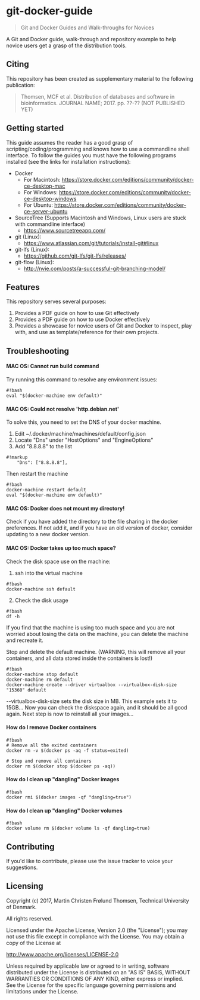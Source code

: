 # git-docker-guide
> Git and Docker Guides and Walk-throughs for Novices

A Git and Docker guide, walk-through and repository example to help novice users
get a grasp of the distribution tools.

## Citing

This repository has been created as supplementary material to the following
publication:
> Thomsen, MCF et al.
> Distribution of databases and software in bioinformatics.
> JOURNAL NAME; 2017. pp. ??-?? (NOT PUBLISHED YET)

## Getting started

This guide assumes the reader has a good grasp of scripting/coding/programming
and knows how to use a commandline shell interface.
To follow the guides you must have the following programs installed
(see the links for installation instructions):
* Docker
   * For Macintosh: https://store.docker.com/editions/community/docker-ce-desktop-mac
   * For Windows: https://store.docker.com/editions/community/docker-ce-desktop-windows
   * For Ubuntu: https://store.docker.com/editions/community/docker-ce-server-ubuntu
* SourceTree (Supports Macintosh and Windows, Linux users are stuck with commandline interface)
   * https://www.sourcetreeapp.com/
* git (Linux):
   * https://www.atlassian.com/git/tutorials/install-git#linux
* git-lfs (Linux):
   * https://github.com/git-lfs/git-lfs/releases/
* git-flow (Linux):
   * http://nvie.com/posts/a-successful-git-branching-model/

## Features

This repository serves several purposes:
1. Provides a PDF guide on how to use Git effectively
2. Provides a PDF guide on how to use Docker effectively
3. Provides a showcase for novice users of Git and Docker to inspect, play with, and use as template/reference for their own projects.

## Troubleshooting
#### MAC OS: Cannot run build command
Try running this command to resolve any environment issues:
```
#!bash
eval "$(docker-machine env default)"
```

#### MAC OS: Could not resolve 'http.debian.net'
To solve this, you need to set the DNS of your docker machine.

1. Edit ~/.docker/machine/machines/default/config.json
2. Locate "Dns" under "HostOptions" and "EngineOptions"
3. Add "8.8.8.8" to the list
```
#!markup
    "Dns": ["8.8.8.8"],
```

Then restart the machine
```
#!bash
docker-machine restart default
eval "$(docker-machine env default)"
```

#### MAC OS: Docker does not mount my directory!
Check if you have added the directory to the file sharing in the docker
preferences. If not add it, and if you have an old version of docker, consider
updating to a new docker version.

#### MAC OS: Docker takes up too much space?
Check the disk space use on the machine:
1. ssh into the virtual machine
```
#!bash
docker-machine ssh default
```
2. Check the disk usage
```
#!bash
df -h
```

If you find that the machine is using too much space and you are not worried
about losing the data on the machine, you can delete the machine and recreate it.

Stop and delete the default machine. (WARNING, this will remove all your
containers, and all data stored inside the containers is lost!)
```
#!bash
docker-machine stop default
docker-machine rm default
docker-machine create --driver virtualbox --virtualbox-disk-size "15360" default
```

--virtualbox-disk-size sets the disk size in MB. This example sets it to 15GB...
Now you can check the diskspace again, and it should be all good again.
Next step is now to reinstall all your images...

#### How do I remove Docker containers
```
#!bash
# Remove all the exited containers
docker rm -v $(docker ps -aq -f status=exited)

# Stop and remove all containers
docker rm $(docker stop $(docker ps -aq))
```

#### How do I clean up "dangling" Docker images
```
#!bash
docker rmi $(docker images -qf "dangling=true")
```

#### How do I clean up "dangling" Docker volumes
```
#!bash
docker volume rm $(docker volume ls -qf dangling=true)
```

## Contributing

If you'd like to contribute, please use the issue tracker to voice your
suggestions.

## Licensing

Copyright (c) 2017, Martin Christen Frølund Thomsen, Technical University of Denmark.

All rights reserved.

Licensed under the Apache License, Version 2.0 (the "License");
you may not use this file except in compliance with the License.
You may obtain a copy of the License at

   http://www.apache.org/licenses/LICENSE-2.0

Unless required by applicable law or agreed to in writing, software
distributed under the License is distributed on an "AS IS" BASIS,
WITHOUT WARRANTIES OR CONDITIONS OF ANY KIND, either express or implied.
See the License for the specific language governing permissions and
limitations under the License.
